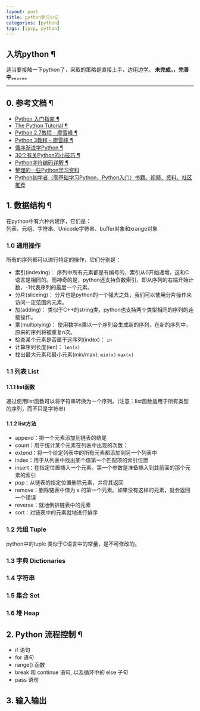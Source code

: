 ```yaml
---
layout: post
title: python学习小记
categories: [python]
tags: [ipcp, python]
---
```



## 入坑python ¶

适当要接触一下python了，采取的策略是直接上手，边用边学。
**未完成，，完善中。。。。。。**

---

## 0. 参考文档 ¶

- [Python 入门指南 ¶][1]
- [The Python Tutorial ¶][2]
- [Python 2.7教程 - 廖雪峰 ¶][3]
- [Python 3教程 - 廖雪峰 ¶][4]
- [循序渐进学Python ¶][5]
- [30个有关Python的小技巧 ¶][6]
- [Python字符编码详解 ¶][7]
- [整理的一些Python学习资料][8]
- [Python初学者（零基础学习Python、Python入门）书籍、视频、资料、社区推荐][9]

## 1. 数据结构 ¶

在python中有六种内建序，它们是：  
列表、元组、字符串、Unicode字符串、buffer对象和xrange对象  

### 1.0 通用操作 

所有的序列都可以进行特定的操作，它们分别是：  

 - 索引(indexing)： 序列中所有元素都是有编号的，索引从0开始递增，这和C语言是相同的。而神奇的是，python还支持负数索引，即从序列的右端开始计数，-1代表序列的最后一个元素。
 - 分片(sliceing)： 分片也是python的一个强大之处，我们可以使用分片操作来访问一定范围内元素。
 - 加(adding)： 类似于C++的string类，python也支持两个类型相同的序列的连接操作。
 - 乘(multiplying)： 使用数字n乘以一个序列会生成新的序列，在新的序列中，原来的序列将被重复n次。
 - 检查某个元素是否属于这序列(index)： ``in``
 - 计算序列长度(len)： ``len(x)``
 - 找出最大元素和最小元素(min/max):  ``min(x)`` ``max(x)``

### 1.1 列表 List 

#### 1.1.1 list函数

通过使用list函数可以将字符串转换为一个序列。(注意：list函数适用于所有类型的序列，而不只是字符串)

#### 1.1.2 list方法  

- append：把一个元素添加到链表的结尾  
- count：用于统计某个元素在列表中出现的次数：  
- extend：将一个给定列表中的所有元素都添加到另一个列表中   
- index：用于从列表中找出某个值第一个匹配项的索引位置  
- insert：在指定位置插入一个元素。第一个参数是准备插入到其前面的那个元素的索引    
- pop：从链表的指定位置删除元素，并将其返回  
- remove：删除链表中值为 x 的第一个元素。如果没有这样的元素，就会返回一个错误  
- reverse：就地倒排链表中的元素  
- sort：对链表中的元素就地进行排序  


### 1.2 元组 Tuple 

python中的tuple 类似于C语言中的常量，是不可修改的。

### 1.3 字典 Dictionaries 

### 1.4 字符串

### 1.5 集合 Set 

### 1.6 堆 Heap 

## 2. Python 流程控制 ¶

- if 语句  
- for 语句  
- range() 函数  
- break 和 continue 语句, 以及循环中的 else 子句  
- pass 语句  

## 3. 输入输出


  [1]: http://www.pythondoc.com/pythontutorial27/index.html
  [2]: https://docs.python.org/2.7/tutorial/index.html
  [3]: http://www.liaoxuefeng.com/wiki/001374738125095c955c1e6d8bb493182103fac9270762a000
  [4]: http://www.liaoxuefeng.com/wiki/0014316089557264a6b348958f449949df42a6d3a2e542c000
  [5]: http://www.cnblogs.com/IPrograming/category/476786.html
  [6]: http://blog.jobbole.com/63320/
  [7]: http://www.cnblogs.com/huxi/archive/2010/12/05/1897271.html
  [8]: http://www.jianshu.com/p/e9bb36a5d63f
  [9]: https://github.com/Yixiaohan/codeparkshare